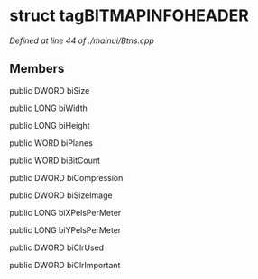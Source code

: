 # struct tagBITMAPINFOHEADER

*Defined at line 44 of ./mainui/Btns.cpp*

## Members

public DWORD biSize

public LONG biWidth

public LONG biHeight

public WORD biPlanes

public WORD biBitCount

public DWORD biCompression

public DWORD biSizeImage

public LONG biXPelsPerMeter

public LONG biYPelsPerMeter

public DWORD biClrUsed

public DWORD biClrImportant




